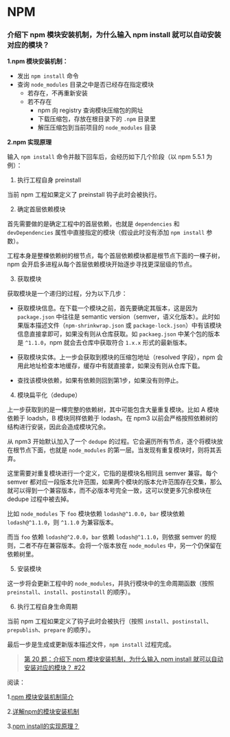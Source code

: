 # NPM

### 介绍下 npm 模块安装机制，为什么输入 npm install 就可以自动安装对应的模块？

**1.npm 模块安装机制：**

- 发出 `npm install` 命令
- 查询 `node_modules` 目录之中是否已经存在指定模块
  - 若存在，不再重新安装
  - 若不存在
    - npm 向 registry 查询模块压缩包的网址
    - 下载压缩包，存放在根目录下的 `.npm` 目录里
    - 解压压缩包到当前项目的 `node_modules` 目录

**2.npm 实现原理**

输入 `npm install` 命令并敲下回车后，会经历如下几个阶段（以 npm 5.5.1 为例）：

1. 执行工程自身 preinstall

当前 npm 工程如果定义了 preinstall 钩子此时会被执行。

2. 确定首层依赖模块

首先需要做的是确定工程中的首层依赖，也就是 `dependencies` 和 `devDependencies` 属性中直接指定的模块（假设此时没有添加 `npm install` 参数）。

工程本身是整棵依赖树的根节点，每个首层依赖模块都是根节点下面的一棵子树，npm 会开启多进程从每个首层依赖模块开始逐步寻找更深层级的节点。

3. 获取模块

获取模块是一个递归的过程，分为以下几步：

- 获取模块信息。在下载一个模块之前，首先要确定其版本，这是因为 `package.json` 中往往是 semantic version（semver，语义化版本）。此时如果版本描述文件（`npm-shrinkwrap.json` 或 `package-lock.json`）中有该模块信息直接拿即可，如果没有则从仓库获取。如 `packaeg.json` 中某个包的版本是 `^1.1.0`，npm 就会去仓库中获取符合 `1.x.x` 形式的最新版本。
>
- 获取模块实体。上一步会获取到模块的压缩包地址（resolved 字段），npm 会用此地址检查本地缓存，缓存中有就直接拿，如果没有则从仓库下载。
>
- 查找该模块依赖，如果有依赖则回到第1步，如果没有则停止。

4. 模块扁平化（dedupe）

上一步获取到的是一棵完整的依赖树，其中可能包含大量重复模块。比如 A 模块依赖于 loadsh，B 模块同样依赖于 lodash。在 npm3 以前会严格按照依赖树的结构进行安装，因此会造成模块冗余。

从 npm3 开始默认加入了一个 `dedupe` 的过程。它会遍历所有节点，逐个将模块放在根节点下面，也就是 `node_modules` 的第一层。当发现有重复模块时，则将其丢弃。

这里需要对重复模块进行一个定义，它指的是模块名相同且 semver 兼容。每个 semver 都对应一段版本允许范围，如果两个模块的版本允许范围存在交集，那么就可以得到一个兼容版本，而不必版本号完全一致，这可以使更多冗余模块在 dedupe 过程中被去掉。

比如 `node_modules` 下 `foo` 模块依赖 `lodash@^1.0.0`，`bar` 模块依赖 `lodash@^1.1.0`，则 `^1.1.0` 为兼容版本。

而当 `foo` 依赖 `lodash@^2.0.0`，`bar` 依赖 `lodash@^1.1.0`，则依据 semver 的规则，二者不存在兼容版本。会将一个版本放在 `node_modules` 中，另一个仍保留在依赖树里。

5. 安装模块

这一步将会更新工程中的 `node_modules`，并执行模块中的生命周期函数（按照 `preinstall`、`install`、`postinstall` 的顺序）。

6. 执行工程自身生命周期

当前 npm 工程如果定义了钩子此时会被执行（按照 `install`、`postinstall`、`prepublish`、`prepare` 的顺序）。

最后一步是生成或更新版本描述文件，`npm install` 过程完成。

> [第 20 题：介绍下 npm 模块安装机制，为什么输入 npm install 就可以自动安装对应的模块？ #22](https://github.com/Advanced-Frontend/Daily-Interview-Question/issues/22)

阅读：

1.[npm 模块安装机制简介](http://www.ruanyifeng.com/blog/2016/01/npm-install.html)

2.[详解npm的模块安装机制](https://www.bbsmax.com/A/qVdemmnEdP/)

3.[npm install的实现原理？](https://www.zhihu.com/question/66629910)
